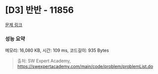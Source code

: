# [D3] 반반 - 11856 

[문제 링크](https://swexpertacademy.com/main/code/problem/problemDetail.do?contestProbId=AXjS1GXqZ8gDFATi) 

### 성능 요약

메모리: 16,080 KB, 시간: 109 ms, 코드길이: 935 Bytes



> 출처: SW Expert Academy, https://swexpertacademy.com/main/code/problem/problemList.do